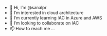 - 👋 Hi, I’m @sanalpr
- 👀 I’m interested in cloud architecture
- 🌱 I’m currently learning IAC in Azure and AWS
- 💞️ I’m looking to collaborate on IAC
- 📫 How to reach me ...

<!---
sanalpr/sanalpr is a ✨ special ✨ repository because its `README.md` (this file) appears on your GitHub profile.
You can click the Preview link to take a look at your changes.
--->
